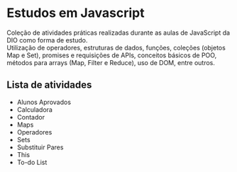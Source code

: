 # **Estudos em Javascript**
Coleção de atividades práticas realizadas durante as aulas de JavaScript da DIO como forma de estudo.
\
Utilização de operadores, estruturas de dados, funções, coleções (objetos Map e Set), promises e requisições de APIs, conceitos básicos de POO, métodos para arrays (Map, Filter e Reduce), uso de DOM, entre outros. 

## **Lista de atividades**
* Alunos Aprovados
* Calculadora
* Contador
* Maps
* Operadores
* Sets
* Substituir Pares
* This
* To-do List

